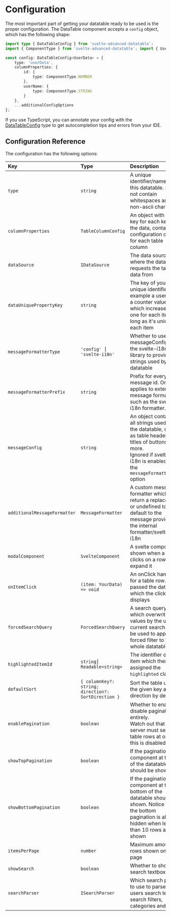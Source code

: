 # Configuration

The most important part of getting your datatable ready to be used is the proper configuration.
The DataTable component accepts a `config` object, which has the following shape:

```typescript
import type { DataTableConfig } from 'svelte-advanced-datatable';
import { ComponentType } from 'svelte-advanced-datatable'; import { UserData } from './UserData.js';

const config: DataTableConfig<UserData> = {
	type: 'userData',
	columnProperties: {
		id: {
			type: ComponentType.NUMBER
		},
		userName: {
			type: ComponentType.STRING
		}
	},
	...additionalConfigOptions
};
```

If you use TypeScript, you can annotate your config with the [DataTableConfig](/api-reference/interfaces/DataTableConfig) type to get autocompletion tips and errors from your IDE.

## Configuration Reference

The configuration has the following options:


| Key                          | Type                                                | Description                                                                                                                                                                           | Default Value                     |
|:-----------------------------|:----------------------------------------------------|:--------------------------------------------------------------------------------------------------------------------------------------------------------------------------------------|:----------------------------------|
| `type`                       | `string`                                            | A unique identifier/name for this datatable. Should not contain whitespaces and non-ascii characters                                                                                  | required                          |
| `columnProperties`           | `TableColumnConfig`                                 | An object with one key for each key in the data, containing configuration options for each table column                                                                               | required                          |
| `dataSource`                 | `IDataSource`                                       | The data source where the datatable requests the table data from                                                                                                                      | required                          |
| `dataUniquePropertyKey`      | `string`                                            | The key of your items unique identifier. For example a user id or a counter value which increases by one for each item, as long as it's unique for each item                          | required                          |
| `messageFormatterType`       | `'config' ⎮ 'svelte-i18n'`                          | Whether to use the messageConfig or the svelte-i18n library to provide all strings used by the datatable                                                                              | `'config'`                        |
| `messageFormatterPrefix`     | `string`                                            | Prefix for every message id. Only applies to external message formatters such as the svelte-i18n formatter.                                                                           | `''`                              |
| `messageConfig`              | `string`                                            | An object containing all strings used by the datatable, such as table headers, titles of buttons and more.<br/>Ignored if svelte-i18n is enabled by the `messageFormatterType` option | required if not using svelte-i18n |
| `additionalMessageFormatter` | `MessageFormatter`                                  | A custom message formatter which can return a replacement or undefined to default to the message provided by the internal formatter/svelte-i18n                                       | `undefined`                       |
| `modalComponent`             | `SvelteComponent`                                   | A svelte component shown when a user clicks on a row to expand it                                                                                                                     | `undefined`                       |
| `onItemClick`                | `(item: YourData) => void`                          | An onClick handler for a table row. Gets passed the data item which the clicked row displays                                                                                          | `undefined`                       |
| `forcedSearchQuery`          | `ForcedSearchQuery`                                 | A search query which overwrites any values by the users current search. Can be used to apply a forced filter to the whole datatable                                                   | `undefined`                       |
| `highlightedItemId`          | `string⎮ Readable<string>`                          | The identifier of any item which then gets assigned the `highlighted` class                                                                                                           | `undefined`                       |
| `defaultSort`                | `{ columnKey?: string; direction?: SortDirection }` | Sort the table using the given key and direction by default                                                                                                                           | `undefined`                       |
| `enablePagination`           | `boolean`                                           | Whether to enable or disable pagination entirely.<br/>Watch out that the server must send all table rows at once if this is disabled.                                                 | `true`                            |
| `showTopPagination`          | `boolean`                                           | If the pagination component at the top of the datatable should be shown                                                                                                               | `true`                            |
| `showBottomPagination`       | `boolean`                                           | If the pagination component at the bottom of the datatable should be shown. Notice that the bottom pagination is always hidden when less than 10 rows are shown                       | `true`                            |
| `itemsPerPage`               | `number`                                            | Maximum amount of rows shown on one page                                                                                                                                              | `50`                              |
| `showSearch`                 | `boolean`                                           | Whether to show the search textbox                                                                                                                                                    | `true`                            |
| `searchParser`               | `ISearchParser`                                     | Which search parser to use to parse the users search text into search filters, categories and more                                                                                    | `BasicSearchTextParser`           |

